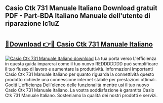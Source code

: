 ## Casio Ctk 731 Manuale Italiano Download gratuit PDF - Part-BDA Italiano Manuale dell'utente di riparazione lc1uZ

# <h2><a href="http://dfdvxa3.blite.top/?on=Casio+Ctk+731+Manuale+Italiano">🔗Download 👉🔴 Casio Ctk 731 Manuale Italiano</a></h2>

[![Casio Ctk 731 Manuale Italiano download](https://i.imgur.com/lujVjoI.png)](http://dfdvxa3.blite.top/?on=Casio+Ctk+731+Manuale+Italiano)
La tua porta verso L'efficienza in questa guida imparerai come il tuo nuovo REDDDDDDD può semplificare il tuo flusso di lavoro e aumentare la produttività. Informazioni importanti Casio Ctk 731 Manuale Italiano per quanto riguarda la connettività questo prodotto richiede una connessione internet stabile per prestazioni ottimali. Goditi L'efficienza Dell'elenco delle funzionalità mentre usi il tuo nuovo Casio Ctk 731 Manuale Italiano. La vostra soddisfazione è garantita Casio Ctk 731 Manuale Italiano. Sosteniamo la qualità dei nostri prodotti e servizi.
